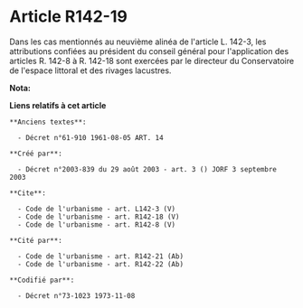 # Article R142-19

Dans les cas mentionnés au neuvième alinéa de l'article L. 142-3, les attributions confiées au président du conseil général
pour l'application des articles R. 142-8 à R. 142-18 sont exercées par le directeur du Conservatoire de l'espace littoral et
des rivages lacustres.

**Nota:**



**Liens relatifs à cet article**

	**Anciens textes**:

	  - Décret n°61-910 1961-08-05 ART. 14

	**Créé par**:

	  - Décret n°2003-839 du 29 août 2003 - art. 3 () JORF 3 septembre 2003

	**Cite**:

	  - Code de l'urbanisme - art. L142-3 (V)
	  - Code de l'urbanisme - art. R142-18 (V)
	  - Code de l'urbanisme - art. R142-8 (V)

	**Cité par**:

	  - Code de l'urbanisme - art. R142-21 (Ab)
	  - Code de l'urbanisme - art. R142-22 (Ab)

	**Codifié par**:

	  - Décret n°73-1023 1973-11-08
